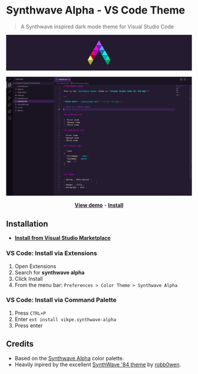 # Synthwave Alpha - VS Code Theme
> A Synthwave inspired dark mode theme for Visual Studio Code

<div align="center">

<img src="https://raw.githubusercontent.com/vikpe/synthwave-alpha/main/.github/assets/banner_logo_icon.png" />

![Synthwave Alpha](https://raw.githubusercontent.com/vikpe/synthwave-alpha-vscode/main/screenshots/editor.png)

[**View demo**](https://vscode.dev/editor/theme/vikpe.synthwave-alpha)  -  [**Install**](https://marketplace.visualstudio.com/items?itemName=vikpe.synthwave-alpha)

</div>

## Installation
* [**Install from Visual Studio Marketplace**](https://marketplace.visualstudio.com/items?itemName=vikpe.synthwave-alpha)

### VS Code: Install via  Extensions
1. Open Extensions
2. Search for **synthwave alpha**
3. Click Install
4. From the menu bar: `Preferences > Color Theme > Synthwave Alpha`

### VS Code: Install via Command Palette
1. Press `CTRL+P`
2. Enter `ext install vikpe.synthwave-alpha`
3. Press enter

## Credits
* Based on the [Synthwave Alpha](https://github.com/vikpe/synthwave-alpha/) color palette.
* Heavily inpired by the excellent [SynthWave '84 theme](https://github.com/robb0wen/synthwave-vscode) by [robb0wen](https://github.com/robb0wen).
